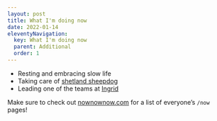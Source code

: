 ```yaml
---
layout: post
title: What I'm doing now
date: 2022-01-14
eleventyNavigation:
  key: What I'm doing now
  parent: Additional
  order: 1
---
```


- Resting and embracing slow life
- Taking care of [shetland sheepdog](https://dogsof.dev/dogs/ciastek/)
- Leading one of the teams at [Ingrid](https://ingrid.com)

Make sure to check out [nownownow.com](https://nownownow.com/) for a list of everyone’s `/now` pages!
